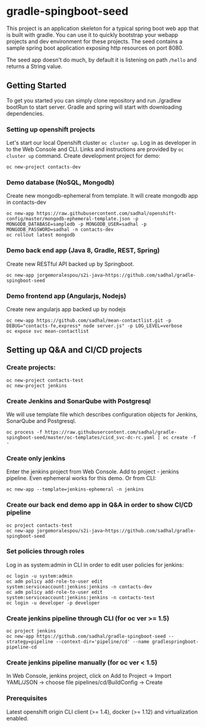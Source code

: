 # gradle-spingboot-seed
This project is an application skeleton for a typical spring boot web app that is built with gradle. You can use it to quickly bootstrap your webapp projects and dev environment for these projects.
The seed contains a sample spring boot application exposing http resources on port 8080.

The seed app doesn't do much, by default it is listening on path ```/hello``` and returns a String value.

## Getting Started
To get you started you can simply clone repository and run ./gradlew bootRun to start server. Gradle and spring will start with downloading dependencies.

### Setting up openshift projects
Let's start our local Openshift cluster ```oc cluster up```. Log in as developer in to the Web Console and CLI. Links and instructions are provided by ```oc cluster up``` command. 
Create development project for demo:
```
oc new-project contacts-dev
```

### Demo database (NoSQL, Mongodb)
Create new mongodb-ephemeral from template. It will create mongodb app in contacts-dev
```
oc new-app https://raw.githubusercontent.com/sadhal/openshift-config/master/mongodb-ephemeral-template.json -p MONGODB_DATABASE=sampledb -p MONGODB_USER=sadhal -p MONGODB_PASSWORD=sadhal -n contacts-dev
oc rollout latest mongodb
```

### Demo back end app (Java 8, Gradle, REST, Spring)
Create new RESTful API backed up by Springboot.
```
oc new-app jorgemoralespou/s2i-java~https://github.com/sadhal/gradle-spingboot-seed
```

### Demo frontend app (Angularjs, Nodejs)
Create new angularjs app backed up by nodejs
```
oc new-app https://github.com/sadhal/mean-contactlist.git -p DEBUG="contacts-fe,express* node server.js" -p LOG_LEVEL=verbose
oc expose svc mean-contactlist
```

## Setting up Q&A and CI/CD projects

### Create projects:
```
oc new-project contacts-test
oc new-project jenkins
```
### Create Jenkins and SonarQube with Postgresql
We will use template file which describes configuration objects for Jenkins, SonarQube and Postgresql.
```
oc process -f https://raw.githubusercontent.com/sadhal/gradle-spingboot-seed/master/oc-templates/cicd_svc-dc-rc.yaml | oc create -f -
```
### Create only jenkins
Enter the jenkins project from Web Console. Add to project - jenkins pipeline. Even ephemeral works for this demo. Or from CLI:
```
oc new-app --template=jenkins-ephemeral -n jenkins
```

### Create our back end demo app in Q&A in order to show CI/CD pipeline
```
oc project contacts-test
oc new-app jorgemoralespou/s2i-java~https://github.com/sadhal/gradle-spingboot-seed
```
### Set policies through roles
Log in as system:admin in CLI in order to edit user policies for jenkins:
```
oc login -u system:admin
oc adm policy add-role-to-user edit system:serviceaccount:jenkins:jenkins -n contacts-dev
oc adm policy add-role-to-user edit system:serviceaccount:jenkins:jenkins -n contacts-test
oc login -u developer -p developer
```

### Create jenkins pipeline through CLI (for oc ver >= 1.5)
```
oc project jenkins
oc new-app https://github.com/sadhal/gradle-spingboot-seed --strategy=pipeline --context-dir='pipeline/cd' --name gradlespringboot-pipeline-cd
```

### Create jenkins pipeline manually (for oc ver < 1.5)
In Web Console, jenkins project, click on Add to Project -> Import YAML/JSON -> choose file pipelines/cd/BuildConfig -> Create

### Prerequisites
Latest openshift origin CLI client (>= 1.4), docker (>= 1.12) and virtualization enabled.

